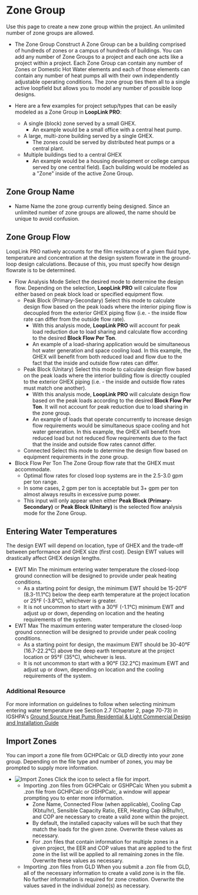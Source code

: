 # Zone Group

Use this page to create a new zone group within the project. An unlimited number of zone groups are allowed.

* <span class="term">The Zone Group Construct</span>
A Zone Group can be a building comprised of hundreds of zones or a campus of hundreds of buildings. You can add any number of Zone Groups to a project and each one acts like a project within a project. Each Zone Group can contain any number of Zones or Domestic Hot Water elements and each of those elements can contain any number of heat pumps all with their own independently adjustable operating conditions. The zone group ties them all to a single active loopfield but allows you to model any number of possible loop designs.

* Here are a few examples for project setup/types that can be easily modeled as a Zone Group in **LoopLink PRO**:
    * A single (block) zone served by a small GHEX.
        * An example would be a small office with a central heat pump. 
    * A large, multi-zone building served by a single GHEX.
        * The zones could be served by distributed heat pumps or a central plant.
    * Multiple buildings tied to a central GHEX
        * An example would be a housing development or college campus served by one central field). Each building would be modeled as a "Zone" inside of the active Zone Group.

## Zone Group Name

* <span class="term">Name</span> Name the zone group currently being designed. Since an unlimited number of zone groups are allowed, the name should be unique to avoid confusion. 

## Zone Group Flow
LoopLink PRO natively accounts for the film resistance of a given fluid type, temperature and concentration at the design system flowrate in the ground-loop design calculations. Because of this, you must specify how design flowrate is to be determined. 

* <span class="term">Flow Analysis Mode</span> Select the desired mode to determine the design flow. Depending on the selection, **LoopLink PRO** will calculate flow either based on peak block load or specified equipment flow.
    * <span class="term">Peak Block (Primary-Secondary)</span> Select this mode to calculate design flow based on the peak loads where the interior piping flow is decoupled from the exterior GHEX piping  flow (i.e. - the inside flow rate can differ from the outside flow rate).
        * With this analysis mode, **LoopLink PRO** will account for peak load reduction due to load sharing and calculate flow according to the desired **Block Flow Per Ton**.
        * An example of a load-sharing application would be simultaneous hot water generation and space cooling load.  In this example, the GHEX will benefit from both reduced load and flow due to the fact that the inside and outside flow rates can differ.
    * <span class="term">Peak Block (Unitary)</span> Select this mode to calculate design flow based on the peak loads where the interior building flow is directly coupled to the exterior GHEX piping (i.e. - the inside and outside flow rates must match one another).
        * With this analysis mode, **LoopLink PRO** will calculate design flow based on the peak loads according to the desired **Block Flow Per Ton**. It will not account for peak reduction due to load sharing in the zone group.
        * An example of loads that operate concurrently to increase design flow requirements would be simultaneous space cooling and hot water generation. In this example, the GHEX will benefit from reduced load but not reduced flow requirements due to the fact that the inside and outside flow rates cannot differ.
    * <span class="term">Connected</span> Select this mode to determine the design flow based on equipment requirements in the zone group. 
* <span class="term">Block Flow Per Ton</span> The Zone Group flow rate that the GHEX must accommodate. 
    * Optimal flow rates for closed loop systems are in the 2.5-3.0 gpm per ton range.
    * In some cases, 2 gpm per ton is acceptable but 3+ gpm per ton almost always results in excessive pump power.
    * This input will only appear when either **Peak Block (Primary-Secondary)** or **Peak Block (Unitary)** is the selected flow analysis mode for the Zone Group. 

## Entering Water Temperatures

The design EWT will depend on location, type of GHEX and the trade-off between performance and GHEX size (first cost). Design EWT values will drastically affect GHEX design lengths.

* <span class="term">EWT Min</span> The minimum entering water temperature the closed-loop ground connection will be designed to provide under peak heating conditions.
    * As a starting point for design, the minimum EWT should be 15-20&deg;F (8.3-11.1&deg;C) below the deep earth temperature at the project location or 25&deg;F (-3.8&deg;C), whichever is greater.
    * It is not uncommon to start with a 30&deg;F (-1.1&deg;C) minimum EWT and adjust up or down, depending on location and the heating requirements of the system. 
* <span class="term">EWT Max</span> The maximum entering water temperature the closed-loop ground connection will be designed to provide under peak cooling conditions.
    * As a starting point for design, the maximum EWT should be 30-40&deg;F (16.7-22.2&deg;C) above the deep earth temperature at the project location or 95&deg;F (35&deg;C), whichever is less.
    * It is not uncommon to start with a 90&deg;F (32.2&deg;C) maximum EWT and adjust up or down, depending on location and the cooling requirements of the system. 

<div class="resource">
	<h3>Additional Resource</h3>
	<p>For more information on guidelines to follow when selecting minimum entering water temperature see Section 2.7 (Chapter 2, page 70-73) in IGSHPA's <a href="http://www.geoconnectionsinc.com/bookstore/IGSHPA_rlc_manual.html" target="_blank">Ground Source Heat Pump Residential & Light Commercial Design and Installation Guide</a></p>
</div>

## Import Zones
You can import a zone file from GCHPCalc or GLD directly into your zone group. Depending on the file type and number of zones, you may be prompted to supply more information.

* <span class="icon_def">![Import Zones](/img/import_zone.png "Import Zone")</span> Click the icon to select a file for import.
    * <span class="term">Importing .zon files from GCHPCalc or GSHPCalc</span> When you submit a .zon file from GCHPCalc or GSHPCalc, a window will appear prompting you to enter more information.
        * Zone Name, Connected Flow (when applicable), Cooling Cap (Kbtu/hr), Sensible Capacity Ratio, EER, Heating Cap (kBtu/hr), and COP are necessary to create a valid zone within the project.
        * By default, the installed capacity values will be such that they match the loads for the given zone. Overwrite these values as necessary.
        * For .zon files that contain information for multiple zones in a given project, the EER and COP values that are applied to the first zone in the list will be applied to all remaining zones in the file. Overwrite these values as necessary.
    * <span class="term">Importing .zon files from GLD</span> When you submit a .zon file from GLD, all of the necessary information to create a valid zone is in the file. No further information is required for zone creation. Overwrite the values saved in the individual zone(s) as necessary.
